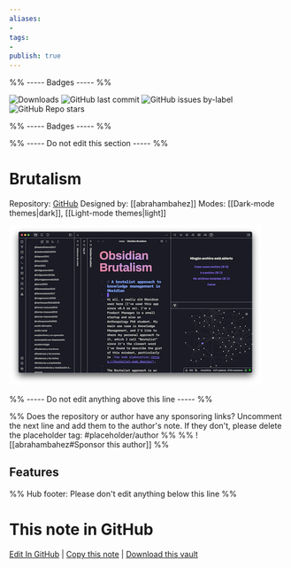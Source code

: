 ```yaml
---
aliases:
- 
tags: 
- 
publish: true
---
```


%% ----- Badges ----- %%

![Downloads](https://img.shields.io/badge/downloads-4532-573E7A?style=for-the-badge&logo=)
![GitHub last commit](https://img.shields.io/github/last-commit/abrahambahez/Brutalism?color=573E7A&label=last%20update&logo=github&style=for-the-badge)
![GitHub issues by-label](https://img.shields.io/github/issues/abrahambahez/Brutalism/help%20wanted?color=573E7A&logo=github&style=for-the-badge) 
![GitHub Repo stars](https://img.shields.io/github/stars/abrahambahez/Brutalism?color=573E7A&logo=github&style=for-the-badge)

%% ----- Badges ----- %%

%% ----- Do not edit this section ----- %%

# Brutalism

Repository: [GitHub](https://github.com/abrahambahez/Brutalism)
Designed by: [[abrahambahez]]
Modes: [[Dark-mode themes|dark]], [[Light-mode themes|light]]



![screenshot](https://github.com/abrahambahez/Brutalism/raw/HEAD/brutalism_dark.png)

%% ----- Do not edit anything above this line ----- %% 

%% Does the repository or author have any sponsoring links? Uncomment the next line and add them to the author's note. If they don't, please delete the placeholder tag: #placeholder/author %%
%% ![[abrahambahez#Sponsor this author]] %%


## Features



%% Hub footer: Please don't edit anything below this line %%

# This note in GitHub

<span class="git-footer">[Edit In GitHub](https://github.dev/obsidian-community/obsidian-hub/blob/main/02%20-%20Community%20Expansions/02.05%20All%20Community%20Expansions/Themes/Brutalism.md "git-hub-edit-note") | [Copy this note](https://raw.githubusercontent.com/obsidian-community/obsidian-hub/main/02%20-%20Community%20Expansions/02.05%20All%20Community%20Expansions/Themes/Brutalism.md "git-hub-copy-note") | [Download this vault](https://github.com/obsidian-community/obsidian-hub/archive/refs/heads/main.zip "git-hub-download-vault") </span>
